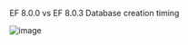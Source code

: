 EF 8.0.0 vs EF 8.0.3 Database creation timing

![image](https://github.com/EvgenyMuryshkin/EF8PPerf/assets/11254187/69f5ee41-1701-4ec5-9d3c-cc39a4cfa739)
